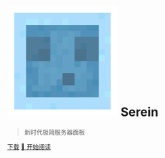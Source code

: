 
# ![logo](Serein.png ':size=25') Serein

>新时代极简服务器面板

[下载](https://github.com/Zaitonn/Serein/releases/latest)
[📘 开始阅读](README.md)

